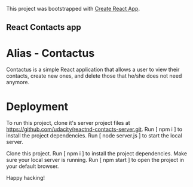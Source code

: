 This project was bootstrapped with [Create React App](https://github.com/facebook/create-react-app).

## React Contacts app

# Alias - Contactus

Contactus is a simple React application that allows a user to view their contacts, create new ones, and delete those that he/she does not need anymore.

# Deployment

To run this project, clone it's server project files at https://github.com/udacity/reactnd-contacts-server.git.
Run [ npm i ] to install the project dependencies.
Run [ node server.js ] to start the local server.

Clone this project.
Run [ npm i ] to install the project dependencies.
Make sure your local server is running.
Run [ npm start ] to open the project in your default browser.

Happy hacking!
